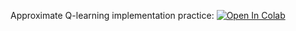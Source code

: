 Approximate Q-learning implementation practice:
[![Open In Colab](https://colab.research.google.com/assets/colab-badge.svg)](https://colab.research.google.com/github/binpord/ml-mipt/blob/21f_advanced/week1_09_approx_qlearning/practice_approx_qlearning_clean.ipynb)
